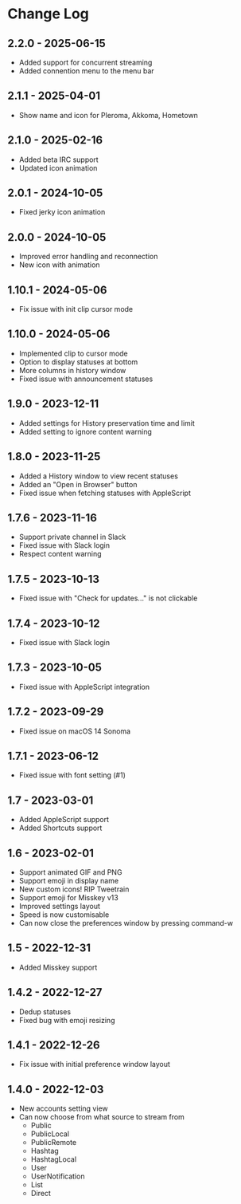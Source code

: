 # Change Log

## 2.2.0 - 2025-06-15
- Added support for concurrent streaming
- Added connention menu to the menu bar

## 2.1.1 - 2025-04-01
- Show name and icon for Pleroma, Akkoma, Hometown

## 2.1.0 - 2025-02-16
- Added beta IRC support
- Updated icon animation

## 2.0.1 - 2024-10-05
- Fixed jerky icon animation

## 2.0.0 - 2024-10-05
- Improved error handling and reconnection
- New icon with animation

## 1.10.1 - 2024-05-06
- Fix issue with init clip cursor mode

## 1.10.0 - 2024-05-06
- Implemented clip to cursor mode
- Option to display statuses at bottom
- More columns in history window
- Fixed issue with announcement statuses

## 1.9.0 - 2023-12-11

- Added settings for History preservation time and limit
- Added setting to ignore content warning

## 1.8.0 - 2023-11-25

- Added a History window to view recent statuses
- Added an "Open in Browser" button
- Fixed issue when fetching statuses with AppleScript

## 1.7.6 - 2023-11-16

- Support private channel in Slack
- Fixed issue with Slack login
- Respect content warning

## 1.7.5 - 2023-10-13

- Fixed issue with "Check for updates..." is not clickable

## 1.7.4 - 2023-10-12

- Fixed issue with Slack login

## 1.7.3 - 2023-10-05

- Fixed issue with AppleScript integration

## 1.7.2 - 2023-09-29

- Fixed issue on macOS 14 Sonoma

## 1.7.1 - 2023-06-12

- Fixed issue with font setting (#1)

## 1.7 - 2023-03-01

- Added AppleScript support
- Added Shortcuts support

## 1.6 - 2023-02-01

- Support animated GIF and PNG
- Support emoji in display name
- New custom icons! RIP Tweetrain
- Support emoji for Misskey v13
- Improved settings layout
- Speed is now customisable
- Can now close the preferences window by pressing command-w

## 1.5 - 2022-12-31

- Added Misskey support

## 1.4.2 - 2022-12-27

- Dedup statuses
- Fixed bug with emoji resizing

## 1.4.1 - 2022-12-26

- Fix issue with initial preference window layout

## 1.4.0 - 2022-12-03

- New accounts setting view
- Can now choose from what source to stream from
  - Public
  - PublicLocal
  - PublicRemote
  - Hashtag
  - HashtagLocal
  - User
  - UserNotification
  - List
  - Direct
